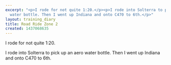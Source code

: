 ```yaml
---
excerpt: "<p>I rode for not quite 1:20.</p><p>I rode into Solterra to pick up an aero
  water bottle. Then I went up Indiana and onto C470 to 6th.</p>"
layout: training_diary
title: Road Ride Zone 2
created: 1437068635
---
```

<p>I rode for not quite 1:20.</p><p>I rode into Solterra to pick up an aero water bottle. Then I went up Indiana and onto C470 to 6th.</p>
